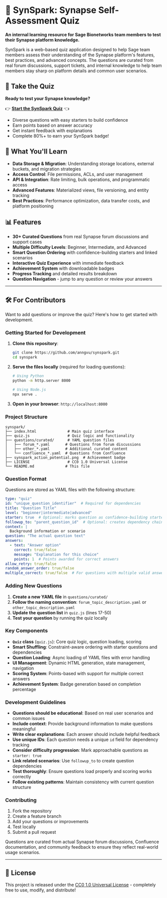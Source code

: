 # 🧠 SynSpark: Synapse Self-Assessment Quiz

**An internal learning resource for Sage Bionetworks team members to test their Synapse platform knowledge.**

SynSpark is a web-based quiz application designed to help Sage team members assess their understanding of the Synapse platform's features, best practices, and advanced concepts. The questions are curated from real forum discussions, support tickets, and internal knowledge to help team members stay sharp on platform details and common user scenarios.

## 🚀 Take the Quiz

**Ready to test your Synapse knowledge?** 

👉 **[Start the SynSpark Quiz](https://anngvu.github.io/synspark/)** 👈

- Diverse questions with easy starters to build confidence
- Earn points based on answer accuracy  
- Get instant feedback with explanations
- Complete 80%+ to earn your SynSpark badge!

## 🎯 What You'll Learn

- **Data Storage & Migration**: Understanding storage locations, external buckets, and migration strategies
- **Access Control**: File permissions, ACLs, and user management
- **API & Integration**: Rate limiting, bulk operations, and programmatic access
- **Advanced Features**: Materialized views, file versioning, and entity tracking
- **Best Practices**: Performance optimization, data transfer costs, and platform positioning

## 📊 Features

- **30+ Curated Questions** from real Synapse forum discussions and support cases
- **Multiple Difficulty Levels**: Beginner, Intermediate, and Advanced
- **Smart Question Ordering** with confidence-building starters and linked scenarios
- **Interactive Quiz Experience** with immediate feedback
- **Achievement System** with downloadable badges
- **Progress Tracking** and detailed results breakdown
- **Question Navigation** - jump to any question or review your answers

---

## 🛠️ For Contributors

Want to add questions or improve the quiz? Here's how to get started with development.

### Getting Started for Development

1. **Clone this repository**:
   ```bash
   git clone https://github.com/anngvu/synspark.git
   cd synspark
   ```

2. **Serve the files locally** (required for loading questions):
   ```bash
   # Using Python
   python -m http.server 8000
   
   # Using Node.js
   npx serve .
   ```

3. **Open in your browser**: `http://localhost:8000`

### Project Structure

```
synspark/
├── index.html              # Main quiz interface
├── quiz.js                 # Quiz logic and functionality
├── questions/curated/      # YAML question files
│   ├── forum_*.yaml       # Questions from forum discussions
│   ├── other_*.yaml       # Additional curated content
│   └── confluence_*.yaml  # Questions from Confluence
├── synspark_action_potential.png  # Achievement badge
├── LICENSE                 # CC0 1.0 Universal License
└── README.md              # This file
```

### Question Format

Questions are stored as YAML files with the following structure:

```yaml
type: "quiz"
id: "unique_question_identifier"  # Required for dependencies
title: "Question Title"
level: "beginner|intermediate|advanced"
starter: true  # Optional: marks question as confidence-building starter
followup_to: "parent_question_id"  # Optional: creates dependency chain
context: |
  Background information or scenario
question: "The actual question text"
answers:
  - text: "Answer option"
    correct: true/false
    message: "Explanation for this choice"
    points: 1  # Points awarded for correct answers
allow_retry: true/false
random_answer_order: true/false
multiple_correct: true/false  # For questions with multiple valid answers
```

### Adding New Questions

1. **Create a new YAML file** in `questions/curated/`
2. **Follow the naming convention**: `forum_topic_description.yaml` or `other_topic_description.yaml`
3. **Update the question list** in `quiz.js` (lines 17-50)
4. **Test your question** by running the quiz locally

### Key Components

- **`Quiz` class** (`quiz.js`): Core quiz logic, question loading, scoring
- **Smart Shuffling**: Constraint-aware ordering with starter questions and dependencies
- **Question Loading**: Async loading of YAML files with error handling
- **UI Management**: Dynamic HTML generation, state management, navigation
- **Scoring System**: Points-based with support for multiple correct answers
- **Achievement System**: Badge generation based on completion percentage

### Development Guidelines

- **Questions should be educational**: Based on real user scenarios and common issues
- **Include context**: Provide background information to make questions meaningful  
- **Write clear explanations**: Each answer should include helpful feedback
- **Use unique IDs**: Each question needs a unique `id` field for dependency tracking
- **Consider difficulty progression**: Mark approachable questions as `starter: true`
- **Link related scenarios**: Use `followup_to` to create question dependencies
- **Test thoroughly**: Ensure questions load properly and scoring works correctly
- **Follow existing patterns**: Maintain consistency with current question structure

### Contributing

1. Fork the repository
2. Create a feature branch
3. Add your questions or improvements
4. Test locally
5. Submit a pull request

Questions are curated from actual Synapse forum discussions, Confluence documentation, and community feedback to ensure they reflect real-world usage scenarios.

---

## 📝 License

This project is released under the [CC0 1.0 Universal License](LICENSE) - completely free to use, modify, and distribute!